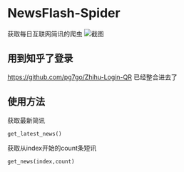 # NewsFlash-Spider
获取每日互联网简讯的爬虫
![截图][1]


## 用到知乎了登录
https://github.com/pg7go/Zhihu-Login-QR
已经整合进去了

## 使用方法
获取最新简讯

    get_latest_news()

获取从index开始的count条短讯

    get_news(index,count)


  [1]: https://s1.ax1x.com/2018/08/08/PypfUg.jpg
